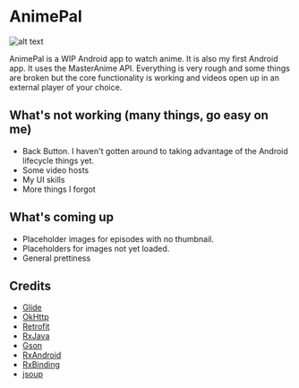 # AnimePal

![alt text](https://i.imgur.com/WJxNL05.jpg, "screens")

AnimePal is a WIP Android app to watch anime. It is also my first Android app. It uses the MasterAnime API. Everything is very rough and some things are broken but the core functionality is working and videos open up in an external player of your choice.

## What's not working (many things, go easy on me)
* Back Button. I haven't gotten around to taking advantage of the Android lifecycle things yet.
* Some video hosts
* My UI skills
* More things I forgot

## What's coming up
* Placeholder images for episodes with no thumbnail.
* Placeholders for images not yet loaded.
* General prettiness

## Credits
* [Glide](https://github.com/bumptech/glide)
* [OkHttp](https://github.com/square/okhttp)
* [Retrofit](https://github.com/square/retrofit)
* [RxJava](https://github.com/ReactiveX/RxJava)
* [Gson](https://github.com/google/gson)
* [RxAndroid](https://github.com/ReactiveX/RxAndroid)
* [RxBinding](https://github.com/JakeWharton/RxBinding)
* [jsoup](https://github.com/jhy/jsoup)